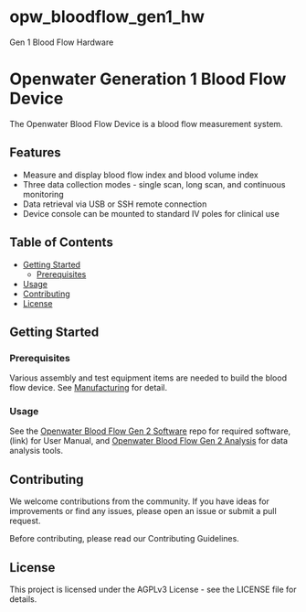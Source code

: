 # opw_bloodflow_gen1_hw
Gen 1 Blood Flow Hardware



# Openwater Generation 1 Blood Flow Device

The Openwater Blood Flow Device is a blood flow measurement system. 

## Features

- Measure and display blood flow index and blood volume index
- Three data collection modes - single scan, long scan, and continuous monitoring
- Data retrieval via USB or SSH remote connection
- Device console can be mounted to standard IV poles for clinical use

## Table of Contents

- [Getting Started](#getting-started)
  - [Prerequisites](#prerequisites)
- [Usage](#usage)
- [Contributing](#contributing)
- [License](#license)

## Getting Started

### Prerequisites

Various assembly and test equipment items are needed to build the blood flow device. See [Manufacturing](#manufacturing) for detail.

### Usage

See the [Openwater Blood Flow Gen 2 Software](link) repo for required software, (link) for User Manual, and [Openwater Blood Flow Gen 2 Analysis](link) for data analysis tools. 


## Contributing

We welcome contributions from the community. If you have ideas for improvements or find any issues, please open an issue or submit a pull request.

Before contributing, please read our Contributing Guidelines.

## License

This project is licensed under the AGPLv3 License - see the LICENSE file for details.
